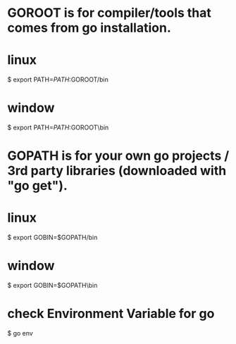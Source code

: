# GOROOT is for compiler/tools that comes from go installation.
# linux
$ export PATH=$PATH:$GOROOT/bin
# window
$ export PATH=$PATH:$GOROOT\\bin

# GOPATH is for your own go projects / 3rd party libraries (downloaded with "go get").
# linux
$ export GOBIN=$GOPATH/bin
# window
$ export GOBIN=$GOPATH\\bin

# check Environment Variable for go
$ go env